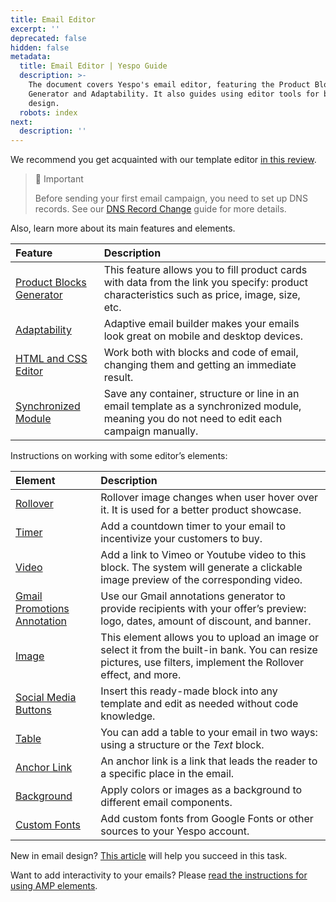 ```yaml
---
title: Email Editor
excerpt: ''
deprecated: false
hidden: false
metadata:
  title: Email Editor | Yespo Guide
  description: >-
    The document covers Yespo's email editor, featuring the Product Blocks
    Generator and Adaptability. It also guides using editor tools for better
    design.
  robots: index
next:
  description: ''
---
```

We recommend you get acquainted with our template editor [in this review](https://docs.yespo.io/docs/adaptive-email-builder-review).

> 📘 Important
> 
> Before sending your first email campaign, you need to set up DNS records. See our [DNS Record Change](https://docs.yespo.io/docs/dns-record-change) guide for more details.

Also, learn more about its main features and elements.

| Feature                                                                                  | Description                                                                                                                                  |
| :--------------------------------------------------------------------------------------- | :------------------------------------------------------------------------------------------------------------------------------------------- |
| [Product Blocks Generator](https://docs.yespo.io/docs/product-blocks-generator)          | This feature allows you to fill product cards with data from the link you specify: product characteristics such as price, image, size, etc.  |
| [Adaptability](https://docs.yespo.io/docs/all-adaptivity-email-builder)                  | Adaptive email builder makes your emails look great on mobile and desktop devices.                                                           |
| [HTML and CSS Editor](https://docs.yespo.io/docs/adaptive-email-builder-review)          | Work both with blocks and code of email, changing them and getting an immediate result.                                                      |
| [Synchronized Module](https://docs.yespo.io/docs/how-create-synchronized-module-support) | Save any container, structure or line in an email template as a synchronized module, meaning you do not need to edit each campaign manually. |

Instructions on working with some editor’s elements:

| Element                                                                                                  | Description                                                                                                                                                    |
| :------------------------------------------------------------------------------------------------------- | :------------------------------------------------------------------------------------------------------------------------------------------------------------- |
| [Rollover](https://docs.yespo.io/docs/how-add-rollover-effect-email)                                     | Rollover image changes when user hover over it. It is used for a better product showcase.                                                                      |
| [Timer](https://docs.yespo.io/docs/creating-timer)                                                       | Add a countdown timer to your email to incentivize your customers to buy.                                                                                      |
| [Video](https://docs.yespo.io/docs/adaptive-email-builder-review#video)                                  | Add a link to Vimeo or Youtube video to this block. The system will generate a clickable image preview of the corresponding video.                             |
| [Gmail Promotions Annotation](https://docs.yespo.io/docs/how-create-gmail-promotions-annotations-emails) | Use our Gmail annotations generator to provide recipients with your offer’s preview: logo, dates, amount of discount, and banner.                              |
| [Image](https://docs.yespo.io/docs/working-images-block)                                                 | This element allows you to upload an image or select it from the built-in bank. You can resize pictures, use filters, implement the Rollover effect, and more. |
| [Social Media Buttons](https://docs.yespo.io/docs/adaptive-email-builder-review#social-networks)         | Insert this ready-made block into any template and edit as needed without code knowledge.                                                                      |
| [Table](https://docs.yespo.io/docs/how-add-table-emails)                                                 | You can add a table to your email in two ways: using a structure or the _Text_ block.                                                                          |
| [Anchor Link](https://docs.yespo.io/docs/how-add-anchor-links-email)                                     | An anchor link is a link that leads the reader to a specific place in the email.                                                                               |
| [Background](https://docs.yespo.io/docs/adaptive-email-builder-review)                                   | Apply colors or images as a background to different email components.                                                                                          |
| [Custom Fonts](https://docs.yespo.io/docs/how-add-custom-font)                                           | Add custom fonts from Google Fonts or other sources to your Yespo account.                                                                                     |

New in email design? [This article](https://docs.yespo.io/docs/designing-your-email) will help you succeed in this task.

Want to add interactivity to your emails? Please [read the instructions for using AMP elements](https://docs.yespo.io/docs/amp).